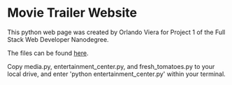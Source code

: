 # Movie Trailer Website

This python web page was created by Orlando Viera for Project 1 of the Full
Stack Web Developer Nanodegree.

The files can be found 
[here](https://github.com/oviera5/FSND_P1).

Copy media.py, entertainment_center.py, and fresh_tomatoes.py to your 
local drive, and enter 'python entertainment_center.py' within your terminal.